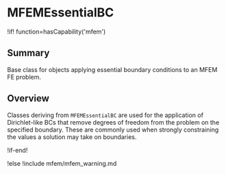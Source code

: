 # MFEMEssentialBC

!if! function=hasCapability('mfem')

## Summary

Base class for objects applying essential boundary conditions to an MFEM FE problem.

## Overview

Classes deriving from `MFEMEssentialBC` are used for the application of Dirichlet-like BCs that
remove degrees of freedom from the problem on the specified boundary. These are commonly used when
strongly constraining the values a solution may take on boundaries.

!if-end!

!else
!include mfem/mfem_warning.md
